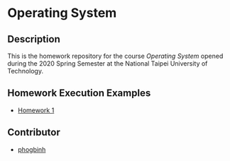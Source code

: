 # Operating System
## Description
This is the homework repository for the course *Operating System* opened during the 2020 Spring Semester at the National Taipei University of Technology.

## Homework Execution Examples
* [Homework 1](homework_1/EXECUTION_EXAMPLES.md)

## Contributor
* [phogbinh](https://github.com/phogbinh)
